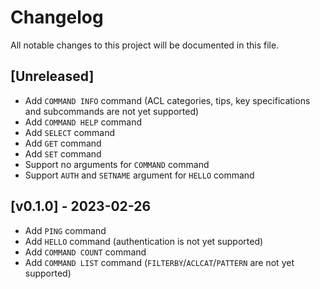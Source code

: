 # Changelog

All notable changes to this project will be documented in this file.

## [Unreleased]

- Add `COMMAND INFO` command (ACL categories, tips, key specifications and subcommands are not yet supported)
- Add `COMMAND HELP` command
- Add `SELECT` command
- Add `GET` command
- Add `SET` command
- Support no arguments for `COMMAND` command
- Support `AUTH` and `SETNAME` argument for `HELLO` command

## [v0.1.0] - 2023-02-26

- Add `PING` command
- Add `HELLO` command (authentication is not yet supported)
- Add `COMMAND COUNT` command
- Add `COMMAND LIST` command (`FILTERBY`/`ACLCAT`/`PATTERN` are not yet supported)

